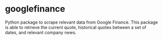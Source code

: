 # googlefinance
Python package to scrape relevant data from Google Finance.  This package is able to retrieve the current quote, historical quotes between a set of dates, and relevant company news. 
